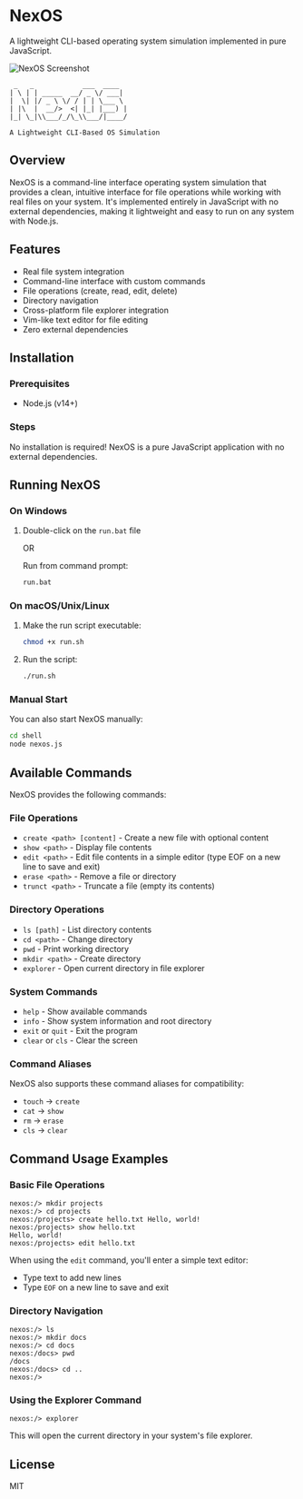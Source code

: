 # NexOS

A lightweight CLI-based operating system simulation implemented in pure JavaScript.

![NexOS Screenshot](https://i.ibb.co/Dg5Zc5Y/nexos-screenshot.jpg)

```
 _   _            ___  ____
| \ | | _____  __/ _ \/ ___|
|  \| |/ _ \ \/ / | | \___ \
| |\  |  __/>  <| |_| |___) |
|_| \_|\\___/_/\_\\___/|____/

A Lightweight CLI-Based OS Simulation
```

## Overview

NexOS is a command-line interface operating system simulation that provides a clean, intuitive interface for file operations while working with real files on your system. It's implemented entirely in JavaScript with no external dependencies, making it lightweight and easy to run on any system with Node.js.

## Features

- Real file system integration
- Command-line interface with custom commands
- File operations (create, read, edit, delete)
- Directory navigation
- Cross-platform file explorer integration
- Vim-like text editor for file editing
- Zero external dependencies

## Installation

### Prerequisites

- Node.js (v14+)

### Steps

No installation is required! NexOS is a pure JavaScript application with no external dependencies.

## Running NexOS

### On Windows

1. Double-click on the `run.bat` file

   OR

   Run from command prompt:
   ```bash
   run.bat
   ```

### On macOS/Unix/Linux

1. Make the run script executable:
   ```bash
   chmod +x run.sh
   ```

2. Run the script:
   ```bash
   ./run.sh
   ```

### Manual Start

You can also start NexOS manually:

```bash
cd shell
node nexos.js
```

## Available Commands

NexOS provides the following commands:

### File Operations

- `create <path> [content]` - Create a new file with optional content
- `show <path>` - Display file contents
- `edit <path>` - Edit file contents in a simple editor (type EOF on a new line to save and exit)
- `erase <path>` - Remove a file or directory
- `trunct <path>` - Truncate a file (empty its contents)

### Directory Operations

- `ls [path]` - List directory contents
- `cd <path>` - Change directory
- `pwd` - Print working directory
- `mkdir <path>` - Create directory
- `explorer` - Open current directory in file explorer

### System Commands

- `help` - Show available commands
- `info` - Show system information and root directory
- `exit` or `quit` - Exit the program
- `clear` or `cls` - Clear the screen

### Command Aliases

NexOS also supports these command aliases for compatibility:

- `touch` → `create`
- `cat` → `show`
- `rm` → `erase`
- `cls` → `clear`

## Command Usage Examples

### Basic File Operations

```
nexos:/> mkdir projects
nexos:/> cd projects
nexos:/projects> create hello.txt Hello, world!
nexos:/projects> show hello.txt
Hello, world!
nexos:/projects> edit hello.txt
```

When using the `edit` command, you'll enter a simple text editor:
- Type text to add new lines
- Type `EOF` on a new line to save and exit

### Directory Navigation

```
nexos:/> ls
nexos:/> mkdir docs
nexos:/> cd docs
nexos:/docs> pwd
/docs
nexos:/docs> cd ..
nexos:/>
```

### Using the Explorer Command

```
nexos:/> explorer
```
This will open the current directory in your system's file explorer.

## License

MIT
